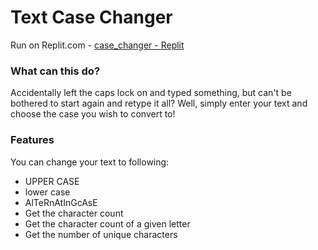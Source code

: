<h1>Text Case Changer</h1>

Run on Replit.com - [case_changer - Replit](https://replit.com/@mightykillrr1/casechanger#case_changer.py)

### What can this do?
Accidentally left the caps lock on and typed something, but can't be bothered to start again and retype it all?
Well, simply enter your text and choose the case you wish to convert to!

### Features
You can change your text to following:
- UPPER CASE
- lower case
- AlTeRnAtInGcAsE
- Get the character count
- Get the character count of a given letter
- Get the number of unique characters
